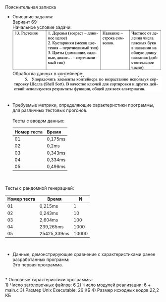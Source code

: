 Пояснительная записка<br>
* Описание задания: <br>
Вариант 69 <br>
  Начальное условие задачи: <br>
  ![условие](Text1.png) <br>
  Обработка данных в контейнере: <br>
  ![условие обработки](Text2.png) <br>  <br>
    
* Tребуемые метрики, определяющие характеристики программы, для различных тестовых прогонов. <br><br>
Тесты с  вводом данных:

  Номер теста | Время
  ------------ | -------------
  01 | 0,175ms
  02 | 0,2ms
  03 | 0,343ms
  04 | 0,334ms
  05 | 0,496ms

<br><br>
Тесты с рандомной генерацией: 

Номер теста | Время | N
------------ | ------------- | -------------
01 | 0,215ms | 1
02 | 0,243ms | 10
03 | 2,604ms | 100
04 | 239,265ms | 1000
05 | 25425,339ms | 10000
<br>

* Данные, демонстрирующие сравнение с характеристиками ранее разработанных программ: <br>
Это первая программа.<br>
<br>
* Основные характеристики программы:  <br>
1) Число заголовочных файлов: 6
2) Число модулей реализации: 6 + main.c
3) Размер Unix Executable: 26 КБ
4) Размер исходных кодов 22,2 КБ

  
  